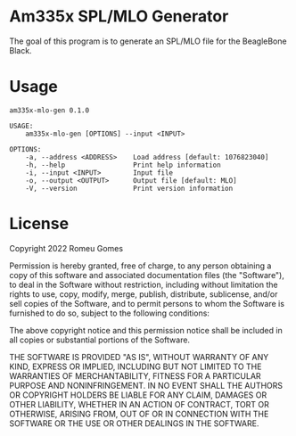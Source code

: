 # Am335x SPL/MLO Generator

The goal of this program is to generate an SPL/MLO file for the BeagleBone Black.

# Usage

```
am335x-mlo-gen 0.1.0

USAGE:
    am335x-mlo-gen [OPTIONS] --input <INPUT>

OPTIONS:
    -a, --address <ADDRESS>    Load address [default: 1076823040]
    -h, --help                 Print help information
    -i, --input <INPUT>        Input file
    -o, --output <OUTPUT>      Output file [default: MLO]
    -V, --version              Print version information
```

# License

Copyright 2022 Romeu Gomes

Permission is hereby granted, free of charge, to any person obtaining a copy of this
software and associated documentation files (the "Software"), to deal in the Software
without restriction, including without limitation the rights to use, copy, modify, merge,
publish, distribute, sublicense, and/or sell copies of the Software, and to permit persons
to whom the Software is furnished to do so, subject to the following conditions:

The above copyright notice and this permission notice shall be included in all copies or
substantial portions of the Software.

THE SOFTWARE IS PROVIDED "AS IS", WITHOUT WARRANTY OF ANY KIND, EXPRESS OR IMPLIED,
INCLUDING BUT NOT LIMITED TO THE WARRANTIES OF MERCHANTABILITY, FITNESS FOR A PARTICULAR
PURPOSE AND NONINFRINGEMENT. IN NO EVENT SHALL THE AUTHORS OR COPYRIGHT HOLDERS BE LIABLE
FOR ANY CLAIM, DAMAGES OR OTHER LIABILITY, WHETHER IN AN ACTION OF CONTRACT, TORT OR
OTHERWISE, ARISING FROM, OUT OF OR IN CONNECTION WITH THE SOFTWARE OR THE USE OR OTHER
DEALINGS IN THE SOFTWARE.
